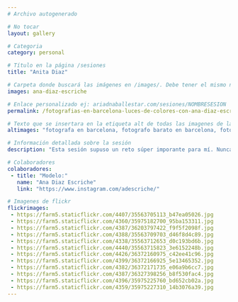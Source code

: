 ```yaml
---
# Archivo autogenerado

# No tocar
layout: gallery

# Categoria
category: personal

# Título en la página /sesiones
title: "Anita Diaz"

# Carpeta donde buscará las imágenes en /images/. Debe tener el mismo nombre y sin espacios
images: ana-diaz-escriche

# Enlace personalizado ej: ariadnaballestar.com/sesiones/NOMBRESESION
permalink: /fotografias-en-barcelona-luces-de-colores-con-ana-diaz-escriche

# Texto que se insertara en la etiqueta alt de todas las imagenes de la sesión
altimages: "fotografa en barcelona, fotografo barato en barcelona, fotografo profesional en barcelona, fotografias con luces de colores, fotografia de estudio, fotografo de modelos"

# Información detallada sobre la sesión
description: "Esta sesión supuso un reto súper imporante para mí. Nunca antes había utilizado colores en los flashes para iluminar a los modelos. Hicimos muchas pruebas y cambiamos muchísimas veces las luces, hasta que conseguimos lo que buscábamos desde el principio. Decidimos utilizar colores cálidos y, al final, improvisamos unas cuantas fotos cambiando los colores, ¿qué os parecen?¿os gustan? Espero que sí! :)"

# Colaboradores
colaboradores:
 - title: "Modelo:"
   name: "Ana Diaz Escriche"
   link: "https://www.instagram.com/adescriche/"

# Imagenes de flickr
flickrimages:
 - https://farm5.staticflickr.com/4407/35563705113_b47ea05026.jpg
 - https://farm5.staticflickr.com/4360/35975182700_95ba153311.jpg
 - https://farm5.staticflickr.com/4387/36203797422_f9f5f2098f.jpg
 - https://farm5.staticflickr.com/4388/35563709703_d46f8d4c89.jpg
 - https://farm5.staticflickr.com/4338/35563712653_d0c193bd6b.jpg
 - https://farm5.staticflickr.com/4440/35563715823_3e6152248b.jpg
 - https://farm5.staticflickr.com/4426/36372160975_c42ee41c96.jpg
 - https://farm5.staticflickr.com/4399/36372166925_5e13465352.jpg
 - https://farm5.staticflickr.com/4382/36372171735_e06a9b6cc7.jpg
 - https://farm5.staticflickr.com/4387/36327398256_b8f530fac4.jpg
 - https://farm5.staticflickr.com/4396/35975225760_bd652cb02a.jpg
 - https://farm5.staticflickr.com/4359/35975227310_14b3076a39.jpg
---
```

